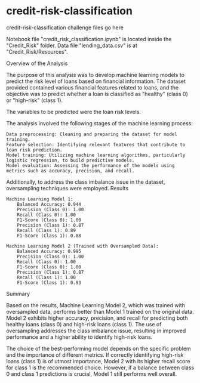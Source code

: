 # credit-risk-classification
credit-risk-classification challenge files go here

Notebook file "credit_risk_classification.ipynb" is located inside the "Credit_Risk" folder. Data file "lending_data.csv" is at "Credit_Risk/Resources".

Overview of the Analysis

The purpose of this analysis was to develop machine learning models to predict the risk level of loans based on financial information. The dataset provided contained various financial features related to loans, and the objective was to predict whether a loan is classified as "healthy" (class 0) or "high-risk" (class 1).

The variables to be predicted were the loan risk levels.

The analysis involved the following stages of the machine learning process:

    Data preprocessing: Cleaning and preparing the dataset for model training.
    Feature selection: Identifying relevant features that contribute to loan risk prediction.
    Model training: Utilizing machine learning algorithms, particularly logistic regression, to build predictive models.
    Model evaluation: Assessing the performance of the models using metrics such as accuracy, precision, and recall.

Additionally, to address the class imbalance issue in the dataset, oversampling techniques were employed.
Results

    Machine Learning Model 1:
        Balanced Accuracy: 0.944
        Precision (Class 0): 1.00
        Recall (Class 0): 1.00
        F1-Score (Class 0): 1.00
        Precision (Class 1): 0.87
        Recall (Class 1): 0.89
        F1-Score (Class 1): 0.88

    Machine Learning Model 2 (Trained with Oversampled Data):
        Balanced Accuracy: 0.995
        Precision (Class 0): 1.00
        Recall (Class 0): 1.00
        F1-Score (Class 0): 1.00
        Precision (Class 1): 0.87
        Recall (Class 1): 1.00
        F1-Score (Class 1): 0.93

Summary

Based on the results, Machine Learning Model 2, which was trained with oversampled data, performs better than Model 1 trained on the original data. Model 2 exhibits higher accuracy, precision, and recall for predicting both healthy loans (class 0) and high-risk loans (class 1). The use of oversampling addresses the class imbalance issue, resulting in improved performance and a higher ability to identify high-risk loans.

The choice of the best-performing model depends on the specific problem and the importance of different metrics. If correctly identifying high-risk loans (class 1) is of utmost importance, Model 2 with its higher recall score for class 1 is the recommended choice. However, if a balance between class 0 and class 1 predictions is crucial, Model 1 still performs well overall.

